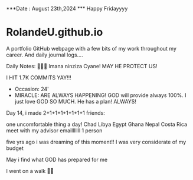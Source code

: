***Date : August 23th,2024 *** Happy Fridayyyy
# RolandeU.github.io

A portfolio GitHub webpage with a few bits of my work throughout my career. And daily journal logs....

Daily Notes:
💚🙏🏾 Imana ninziza Cyane! MAY HE PROTECT US!

I HIT 1.7K COMMITS YAY!!!

- Occasion: 24'
- MIRACLE: ARE ALWAYS HAPPENING!
GOD will provide always 100%. I just love GOD SO MUCH. He has a plan!
ALWAYS!

Day 14, i made 2+1+1+1+1+1+1+1 friends:

one uncomfortable thing a day!
Chad
Libya
Egypt
Ghana
Nepal
Costa Rica
meet with my advisor
emailllllll 1 person

five yrs ago i was dreaming of this moment!!
I was very considerate of my budget

May i find what GOD has prepared for me

I went on a walk 💚💚







